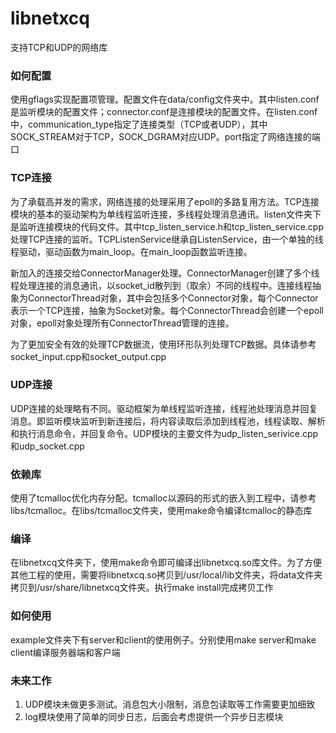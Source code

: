 # libnetxcq
支持TCP和UDP的网络库

### 如何配置
使用gflags实现配置项管理。配置文件在data/config文件夹中。其中listen.conf是监听模块的配置文件；connector.conf是连接模块的配置文件。在listen.conf中，communication_type指定了连接类型（TCP或者UDP），其中SOCK_STREAM对于TCP，SOCK_DGRAM对应UDP。port指定了网络连接的端口

### TCP连接
为了承载高并发的需求，网络连接的处理采用了epoll的多路复用方法。TCP连接模块的基本的驱动架构为单线程监听连接，多线程处理消息通讯。listen文件夹下是监听连接模块的代码文件。其中tcp_listen_service.h和tcp_listen_service.cpp处理TCP连接的监听。TCPListenService继承自ListenService，由一个单独的线程驱动，驱动函数为main_loop。在main_loop函数监听连接。

新加入的连接交给ConnectorManager处理。ConnectorManager创建了多个线程处理连接的消息通讯，以socket_id散列到（取余）不同的线程中。连接线程抽象为ConnectorThread对象，其中会包括多个Connector对象，每个Connector表示一个TCP连接，抽象为Socket对象。每个ConnectorThread会创建一个epoll对象，epoll对象处理所有ConnectorThread管理的连接。

为了更加安全有效的处理TCP数据流，使用环形队列处理TCP数据。具体请参考socket_input.cpp和socket_output.cpp

### UDP连接
UDP连接的处理略有不同。驱动框架为单线程监听连接，线程池处理消息并回复消息。即监听模块监听到新连接后，将内容读取后添加到线程池，线程读取、解析和执行消息命令，并回复命令。UDP模块的主要文件为udp_listen_serivice.cpp和udp_socket.cpp

### 依赖库
使用了tcmalloc优化内存分配。tcmalloc以源码的形式的嵌入到工程中，请参考libs/tcmalloc。在libs/tcmalloc文件夹，使用make命令编译tcmalloc的静态库

### 编译
在libnetxcq文件夹下，使用make命令即可编译出libnetxcq.so库文件。为了方便其他工程的使用，需要将libnetxcq.so拷贝到/usr/local/lib文件夹，将data文件夹拷贝到/usr/share/libnetxcq文件夹。执行make install完成拷贝工作

### 如何使用
example文件夹下有server和client的使用例子。分别使用make server和make client编译服务器端和客户端

### 未来工作
1. UDP模块未做更多测试。消息包大小限制，消息包读取等工作需要更加细致
2. log模块使用了简单的同步日志，后面会考虑提供一个异步日志模块
